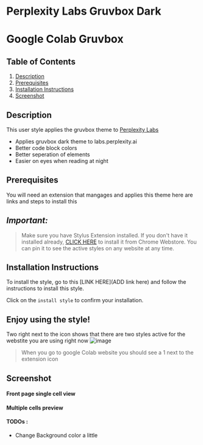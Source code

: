 # Perplexity Labs Gruvbox Dark




# Google Colab Gruvbox 


## Table of Contents
1. [Description](#description)
 2. [Prerequisites](#Pre)
3. [Installation Instructions](#installation-instructions)
4. [Screenshot](#screenshot)

## Description <a name="description"></a>

This user style applies the  gruvbox theme to  [Perplexity Labs](https://labs.perplexity.ai/) 

- Applies gruvbox dark theme to labs.perplexity.ai 
- Better code block colors 
- Better seperation of elements 
- Easier on eyes when reading at night 




## Prerequisites <a name="Pre"></a>
You will need an extension that mangages and applies this theme 
here are links and steps to install this 

## _Important:_

>  Make sure you have Stylus Extension installed. If you don't have it installed already, [CLICK HERE](https://chrome.google.com/webstore/detail/stylus/clngdbkpkpeebahjckkjfobafhncgmne) to install it from Chrome Webstore. You can pin it to see the active styles on any website at any time.



## Installation Instructions <a name="installation-instructions"></a>



To install the style, go to this [LINK HERE](ADD link here) and follow the instructions to install this style. 



Click on the `install style` to confirm your installation.

Enjoy using the style!
------------------------------

Two right next to the icon shows that there are two styles active for the webstite you are using right now
![image](https://github.com/bilalazh/Google-Chivo-Font-On-every-website-/assets/139261053/a0c78478-203e-48fe-a1e2-98ff0aa8fff0)

>When  you go to google Colab website you should see a 1 next to the extension icon 


## Screenshot <a name="screenshot"></a>

#### Front page single cell view 




#### Multiple cells preview










#### TODOs : 

- Change Background color a little 

